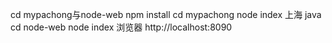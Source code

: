 cd mypachong与node-web  npm install
cd mypachong  node index 上海 java
cd node-web  node index 
浏览器 http://localhost:8090
